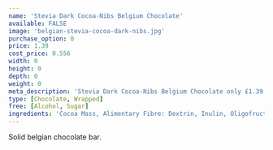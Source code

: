 ```yaml
---
name: 'Stevia Dark Cocoa-Nibs Belgium Chocolate'
available: FALSE
image: 'belgian-stevia-cocoa-dark-nibs.jpg'
purchase_option: 0
price: 1.39
cost_price: 0.556
width: 0
height: 0
depth: 0
weight: 0
meta_description: 'Stevia Dark Cocoa-Nibs Belgium Chocolate only £1.39. Traditional sweets and more at Humbugs Confectionery Store. Specialists in satisfying your sweet tooth!'
type: [Chocolate, Wrapped]
free: [Alcohol, Sugar]
ingredients: 'Cocoa Mass, Alimentary Fibre: Dextrin, Inulin, Oligofructose.  Sweeteners: Erythritol, Steviol Glycosides. Cocoa Butter, Roasted Cocoa Bean Kernels, Soya Lecithin, Natural Flavourings. Cocoa Solids: 55%. Factory Processes: Milk, Soya & Nuts. Contains naturally occurring sugars.'
---
```

Solid belgian chocolate bar.